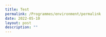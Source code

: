 ```yaml
---
title: Test
permalink: /Programmes/environment/permalink
date: 2022-05-10
layout: post
description: ""
---
```

